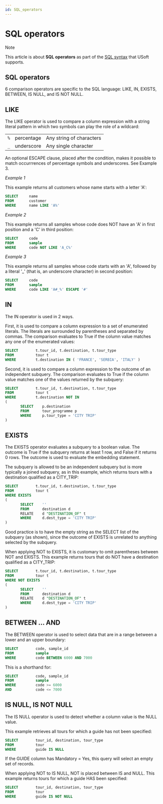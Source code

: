 ```yaml
---
id: SQL_operators
---
```


# SQL operators



> [!NOTE]
> This article is about **SQL operators** as part of the [SQL syntax](/docs/Modeller_and_Rules_Engine/SQL_syntax) that USoft supports.

## **SQL operators**

6 comparison operators are specific to the SQL language: LIKE, IN, EXISTS, BETWEEN, IS NULL, and IS NOT NULL.

## LIKE

The LIKE operator is used to compare a column expression with a string literal pattern in which two symbols can play the role of a wildcard:

|        |        |        |
|--------|--------|--------|
|`%`     |percentage|Any string of characters|
|`_`     |underscore|Any single character|



An optional ESCAPE clause, placed after the condition, makes it possible to match occurrrences of percentage symbols and underscores. See Example 3.

*Example 1*

This example returns all customers whose name starts with a letter 'A':

```sql
SELECT     name
FROM       customer
WHERE      name LIKE 'A%'
```

*Example 2*

This example returns all samples whose code does NOT have an 'A' in first position and a 'C' in third position:

```sql
SELECT     code
FROM       sample
WHERE      code NOT LIKE 'A_C%'
```

*Example 3*

This example returns all samples whose code starts with an 'A', followed by a literal '_' (that is, an underscore character) in second position:

```sql
SELECT     code
FROM       sample
WHERE      code LIKE 'A#_%' ESCAPE '#'
```

## IN

The IN operator is used in 2 ways.

First, it is used to compare a column expression to a set of enumerated literals. The literals are surrounded by parentheses and separated by commas. The comparison evaluates to True if the column value matches any one of the enumerated values:

```sql
SELECT        t.tour_id, t.destination, t.tour_type
FROM          tour t
WHERE         t.destination IN ( 'FRANCE', 'SERBIA', 'ITALY' )
```

Second, it is used to compare a column expression to the outcome of an independent subquery. The comparison evaluates to True if the column value matches one of the values returned by the subquery:

```sql
SELECT        t.tour_id, t.destination, t.tour_type
FROM          tour t
WHERE         t.destination NOT IN
(
       SELECT    p.destination
       FROM      tour_programme p
       WHERE     p.tour_type = 'CITY TRIP'
)
```

## EXISTS

The EXISTS operator evaluates a subquery to a boolean value. The outcome is True if the subquery returns at least 1 row, and False if it returns 0 rows. The outcome is used to evaluate the embedding statement.

The subquery is allowed to be an independent subquery but is more typically a joined subquery, as in this example, which returns tours with a destination qualified as a CITY_TRIP:

```sql
SELECT        t.tour_id, t.destination, t.tour_type
FROM          tour t
WHERE EXISTS
(
       SELECT    ''
       FROM      destination d
       RELATE    d "DESTINATION_OF" t
       WHERE     d.dest_type = 'CITY TRIP'
)
```

Good practice is to have the empty string as the SELECT list of the subquery (as shown), since the outcome of EXISTS is unrelated to anything selected by the subquery.

When applying NOT to EXISTS, it is customary to omit parentheses between NOT and EXISTS. This example returns tours that do NOT have a destination qualified as a CITY_TRIP:

```sql
SELECT        t.tour_id, t.destination, t.tour_type
FROM          tour t
WHERE NOT EXISTS
(
       SELECT    ''
       FROM      destination d
       RELATE    d "DESTINATION_OF" t
       WHERE     d.dest_type = 'CITY TRIP'
)
```

## BETWEEN … AND

The BETWEEN operator is used to select data that are in a range between a lower and an upper boundary:

```sql
SELECT        code, sample_id
FROM          sample
WHERE         code BETWEEN 6000 AND 7000
```

This is a shorthand for:

```sql
SELECT        code, sample_id
FROM          sample
WHERE         code >= 6000
AND           code <= 7000
```

## IS NULL, IS NOT NULL

The IS NULL operator is used to detect whether a column value is the NULL value.

This example retrieves all tours for which a guide has not been specified:

```sql
SELECT        tour_id, destination, tour_type
FROM          tour
WHERE         guide IS NULL
```

If the GUIDE column has Mandatory = Yes, this query will select an empty set of records.

When applying NOT to IS NULL, NOT is placed between IS and NULL. This example returns tours for which a guide HAS been specified:

```sql
SELECT        tour_id, destination, tour_type
FROM          tour
WHERE         guide IS NOT NULL
```

 

 